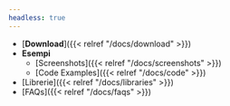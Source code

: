 ```yaml
---
headless: true
---
```


- [**Download**]({{< relref "/docs/download" >}})
- **Esempi**
  - [Screenshots]({{< relref "/docs/screenshots" >}})
  - [Code Examples]({{< relref "/docs/code" >}})
- [Librerie]({{< relref "/docs/libraries" >}})
- [FAQs]({{< relref "/docs/faqs" >}})
<br />
